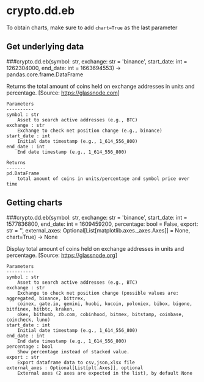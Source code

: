 # crypto.dd.eb

To obtain charts, make sure to add `chart=True` as the last parameter

## Get underlying data 
###crypto.dd.eb(symbol: str, exchange: str = 'binance', start_date: int = 1262304000, end_date: int = 1663694553) -> pandas.core.frame.DataFrame

Returns the total amount of coins held on exchange addresses in units and percentage.
    [Source: https://glassnode.com]

    Parameters
    ----------
    symbol : str
        Asset to search active addresses (e.g., BTC)
    exchange : str
        Exchange to check net position change (e.g., binance)
    start_date : int
        Initial date timestamp (e.g., 1_614_556_800)
    end_date : int
        End date timestamp (e.g., 1_614_556_800)

    Returns
    -------
    pd.DataFrame
        total amount of coins in units/percentage and symbol price over time

## Getting charts 
###crypto.dd.eb(symbol: str, exchange: str = 'binance', start_date: int = 1577836800, end_date: int = 1609459200, percentage: bool = False, export: str = '', external_axes: Optional[List[matplotlib.axes._axes.Axes]] = None, chart=True) -> None

Display total amount of coins held on exchange addresses in units and percentage.
    [Source: https://glassnode.org]

    Parameters
    ----------
    symbol : str
        Asset to search active addresses (e.g., BTC)
    exchange : str
        Exchange to check net position change (possible values are: aggregated, binance, bittrex,
        coinex, gate.io, gemini, huobi, kucoin, poloniex, bibox, bigone, bitfinex, hitbtc, kraken,
        okex, bithumb, zb.com, cobinhood, bitmex, bitstamp, coinbase, coincheck, luno)
    start_date : int
        Initial date timestamp (e.g., 1_614_556_800)
    end_date : int
        End date timestamp (e.g., 1_614_556_800)
    percentage : bool
        Show percentage instead of stacked value.
    export : str
        Export dataframe data to csv,json,xlsx file
    external_axes : Optional[List[plt.Axes]], optional
        External axes (2 axes are expected in the list), by default None
